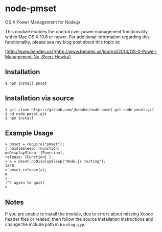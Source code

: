 node-pmset
==========

OS X Power Management for Node.js

This module enables the control over power management functionality
within Mac OS X 10.6 or newer. For additional information regarding
this functionality, please see my blog post about this topic at:

[http://www.benden.us/](http://www.benden.us/journal/2014/OS-X-Power-Management-No-Sleep-Howto/)

Installation
------------

    $ npm install pmset

Installation via source
-----------------------

    $ git clone https://github.com/jbenden/node-pmset.git node-pmset.git
    $ cd node-pmset.git
    $ npm install

Example Usage
-------------

    > pmset = require("pmset");
    { noIdleSleep: [Function],
    noDisplaySleep: [Function],
    release: [Function] }
    > a = pmset.noDisplaySleep("Node.js testing");
    1248
    > pmset.release(a);
    0
    >
    (^C again to quit)
    >

Notes
-----

If you are unable to install the module, due to errors about missing
Xcode header files or related, then follow the source installation
instructions and change the include path in `binding.gyp`.

